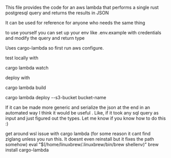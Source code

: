 This file provides the code for an aws lambda that
performs a single rust postgresql query and returns the
results in JSON

It can be used for reference for anyone who needs
the same thing

to use yourself you can set up your env like .env.example with
credentials and modify the query and return type

Uses cargo-lambda so first run aws configure.

test locally with

cargo lambda watch 

deploy with 

cargo lambda build

cargo lambda deploy --s3-bucket bucket-name

If it can be made more generic and serialize the json at the end in an automated way I think it would be useful . Like, if it took any sql query as input and just figured out the types. Let me know if you know how to do this :)




get around wsl issue with cargo lambda
(for some reason it cant find ziglang unless you run this.
It doesnt even reinstall but it fixes the path somehow)
eval "$(/home/linuxbrew/.linuxbrew/bin/brew shellenv)"
brew install cargo-lambda
